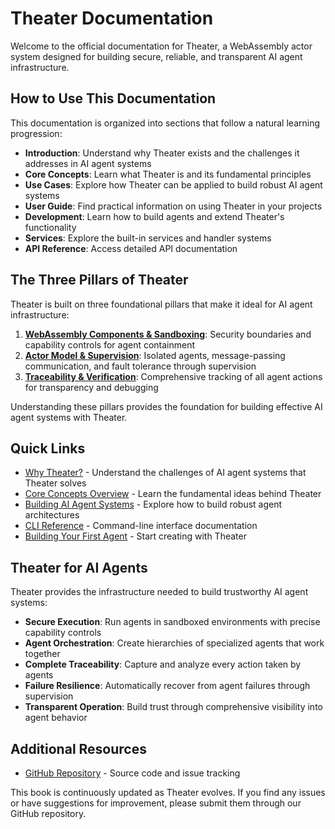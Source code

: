 # Theater Documentation

Welcome to the official documentation for Theater, a WebAssembly actor system designed for building secure, reliable, and transparent AI agent infrastructure.

## How to Use This Documentation

This documentation is organized into sections that follow a natural learning progression:

- **Introduction**: Understand why Theater exists and the challenges it addresses in AI agent systems
- **Core Concepts**: Learn what Theater is and its fundamental principles
- **Use Cases**: Explore how Theater can be applied to build robust AI agent systems
- **User Guide**: Find practical information on using Theater in your projects
- **Development**: Learn how to build agents and extend Theater's functionality
- **Services**: Explore the built-in services and handler systems
- **API Reference**: Access detailed API documentation

## The Three Pillars of Theater

Theater is built on three foundational pillars that make it ideal for AI agent infrastructure:

1. **[WebAssembly Components & Sandboxing](core-concepts/wasm-components.md)**: Security boundaries and capability controls for agent containment
2. **[Actor Model & Supervision](core-concepts/actor-model.md)**: Isolated agents, message-passing communication, and fault tolerance through supervision
3. **[Traceability & Verification](core-concepts/traceability.md)**: Comprehensive tracking of all agent actions for transparency and debugging

Understanding these pillars provides the foundation for building effective AI agent systems with Theater.

## Quick Links

- [Why Theater?](introduction/why-theater.md) - Understand the challenges of AI agent systems that Theater solves
- [Core Concepts Overview](core-concepts/README.md) - Learn the fundamental ideas behind Theater
- [Building AI Agent Systems](use-cases/ai-agents.md) - Explore how to build robust agent architectures
- [CLI Reference](user-guide/cli.md) - Command-line interface documentation
- [Building Your First Agent](development/building-actors.md) - Start creating with Theater

## Theater for AI Agents

Theater provides the infrastructure needed to build trustworthy AI agent systems:

- **Secure Execution**: Run agents in sandboxed environments with precise capability controls
- **Agent Orchestration**: Create hierarchies of specialized agents that work together
- **Complete Traceability**: Capture and analyze every action taken by agents
- **Failure Resilience**: Automatically recover from agent failures through supervision
- **Transparent Operation**: Build trust through comprehensive visibility into agent behavior

## Additional Resources

- [GitHub Repository](https://github.com/colinrozzi/theater) - Source code and issue tracking

This book is continuously updated as Theater evolves. If you find any issues or have suggestions for improvement, please submit them through our GitHub repository.
